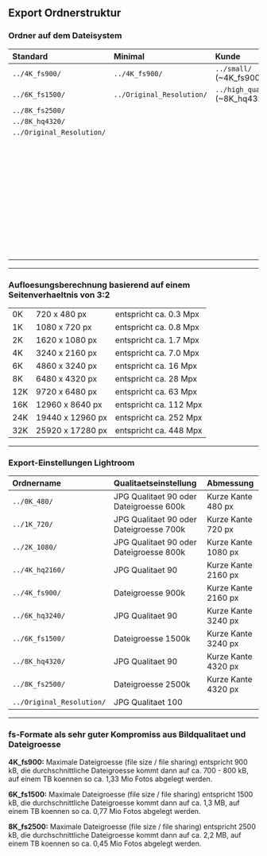 ## Export Ordnerstruktur

### Ordner auf dem Dateisystem

| Standard                  | Minimal                   | Kunde                           | Komplett                      |
| :------------------------ | :------------------------ | :------------------------------ | :---------------------------- |
| `../4K_fs900/`            | `../4K_fs900/`            | `../small/` (~4K_fs900)         | `../0K_480/`                  |
| `../6K_fs1500/`           | `../Original_Resolution/` | `../high_quality/` (~8K_hq4320) | `../1K_720/`                  |
| `../8K_fs2500/`           |                           |                                 | `../2K_1080/`                 |
| `../8K_hq4320/`           |                           |                                 | `../4K_hq2160/`               |
| `../Original_Resolution/` |                           |                                 | `../4K_fs900/`                |
|                           |                           |                                 | `../6K_hq3240/`               |
|                           |                           |                                 | `../6K_fs1500/`               |
|                           |                           |                                 | `../8K_hq4320/`               |
|                           |                           |                                 | `../8K_fs2500/`               |
|                           |                           |                                 | `../Original_Resolution/`     |
|                           |                           |                                 | -> und evtl. fuer die Zukunft |
|                           |                           |                                 | `../12K_6480/`                |
|                           |                           |                                 | `../16K_8640/`                |
|                           |                           |                                 | `../24K_12960/`               |
|                           |                           |                                 | `../32K_17280/`               |

-----

### Aufloesungsberechnung basierend auf einem Seitenverhaeltnis von 3:2

|     |                  |                        |
| :-- | :--------------- | :--------------------- |
|  0K | 720 x 480 px     | entspricht ca. 0.3 Mpx |
|  1K | 1080 x 720 px    | entspricht ca. 0.8 Mpx |
|  2K | 1620 x 1080 px   | entspricht ca. 1.7 Mpx |
|  4K | 3240 x 2160 px   | entspricht ca. 7.0 Mpx |
|  6K | 4860 x 3240 px   | entspricht ca.  16 Mpx |
|  8K | 6480 x 4320 px   | entspricht ca.  28 Mpx |
| 12K | 9720 x 6480 px   | entspricht ca.  63 Mpx |
| 16K | 12960 x 8640 px  | entspricht ca. 112 Mpx |
| 24K | 19440 x 12960 px | entspricht ca. 252 Mpx |
| 32K | 25920 x 17280 px | entspricht ca. 448 Mpx |

-----

### Export-Einstellungen Lightroom

| Ordnername                | Qualitaetseinstellung                   | Abmessung           |
| :------------------------ | :-------------------------------------- | :------------------ |
| `../0K_480/`              | JPG Qualitaet 90 oder Dateigroesse 600k | Kurze Kante  480 px |
| `../1K_720/`              | JPG Qualitaet 90 oder Dateigroesse 700k | Kurze Kante  720 px |
| `../2K_1080/`             | JPG Qualitaet 90 oder Dateigroesse 800k | Kurze Kante 1080 px |
| `../4K_hq2160/`           | JPG Qualitaet 90                        | Kurze Kante 2160 px |
| `../4K_fs900/`            | Dateigroesse 900k                       | Kurze Kante 2160 px |
| `../6K_hq3240/`           | JPG Qualitaet 90                        | Kurze Kante 3240 px |
| `../6K_fs1500/`           | Dateigroesse 1500k                      | Kurze Kante 3240 px |
| `../8K_hq4320/`           | JPG Qualitaet 90                        | Kurze Kante 4320 px |
| `../8K_fs2500/`           | Dateigroesse 2500k                      | Kurze Kante 4320 px |
| `../Original_Resolution/` | JPG Qualitaet 100                       |                     |

-----

### fs-Formate als sehr guter Kompromiss aus Bildqualitaet und Dateigroesse

**4K_fs900:** Maximale Dateigroesse (file size / file sharing) entspricht 900 kB,
die durchschnittliche Dateigroesse kommt dann auf ca. 700 - 800 kB, auf einem TB 
koennen so ca. 1,33 Mio Fotos abgelegt werden.

**6K_fs1500:** Maximale Dateigroesse (file size / file sharing) entspricht 
1500 kB, die durchschnittliche Dateigroesse kommt dann auf ca. 1,3 MB, auf 
einem TB koennen so ca. 0,77 Mio Fotos abgelegt werden.

**8K_fs2500:** Maximale Dateigroesse (file size / file sharing) entspricht 
2500 kB, die durchschnittliche Dateigroesse kommt dann auf ca. 2,2 MB, auf 
einem TB koennen so ca. 0,45 Mio Fotos abgelegt werden.
